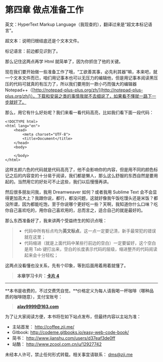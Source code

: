 第四章 做点准备工作
===

英文：HyperText Markup Language（我现查的），翻译过来是“超文本标记语言”。

超文本：说明归根结底还是个文本文件。

标记语言：前边都见识到了。

那么记住这两点再学 Html 就简单了，因为你抓住了他的关键。

现在我们要开始做一些准备工作了哦，“工欲善其事，必先利其器”嘛，本来吧，就一个文本文件而已，咱们用记事本也可以无压力的编辑他，但是用记事本阅读黑压压的代码可就真的有压力了，所以我们要用到一款小巧而强大的编辑器 Notepad++（[http://notepad-plus-plus.org/zh/](http://notepad-plus-plus.org/zh/)）。下载和安装之类的事情我就不去细说了，如果看不懂就一路下一步就好了。

那么，用它有什么好处呢？我们来看一看代码高亮，比如我们看下面一段代码：

```
<!DOCTYPE html>
<html lang="en">
	<head>
		<meta charset="UTF-8">
		<title>Document</title>
	</head>
	<body>
		
	</body>
</html>
```

这样五颜六色的代码就是代码高亮了，他不会影响你的内容，但是用不同的颜色标记之后的内容变的十分易于阅读，我们都是懒人，那么这么舒服的东西自然是要用起的。当然用它的好处可不止这些，我们以后慢慢再讲。

然后很多朋友问我，我用 Dreamweaver 如何？或者我用 Sublime Text 会不会显得更加高大上？我跟你说，都行，都没问题，这就好像我午饭吃馒头还是米饭？都没所谓，因为都能吃饱，至于你说哪个更好吃一些？天啊，我知道你什么口味？吃你自己喜欢吃的，用你自己喜欢用的，总而言之，适合自己的就是最好的。

那么东西准备好了，我来讲两个受益终生的知识点哦：

> * 代码中所有标点均为**英文标点**，这一点一定要记清，新手最常犯的错误就在这里；
> * 代码缩进（就是上面代码中某些行前边的空白）一定要留好，这个空白是用 Tab 键打出来，空白的长度表示代码的层级，缩进整齐的代码阅读起来会十分轻松；

这两点没看懂也没关系，先有个印象，等到后面用着用着就懂了。

> **本章学习卡片：[卡片 4](http://coffee.zji.me/card.html?name=chapter4)**

---

**本书是收费的，不过交费凭自觉。**价格定义为每人请我喝一杯咖啡（哪种品质的咖啡随意），支付宝账号：

> **alay9999@163.com**

为了让大家阅读方便，本书将在如下站点发布，但最终内容以主站为准：

* 主站首发： http://coffee.zji.me/
* Gitbook: http://codeme.gitbooks.io/easy-web-code-book/
* 简书： http://www.jianshu.com/users/d37eaf3de0ff
* 站酷： http://www.zcool.com.cn/u/12927742

未经本人许可，禁止任何形式转载。相关事宜请联系： dms@zji.me